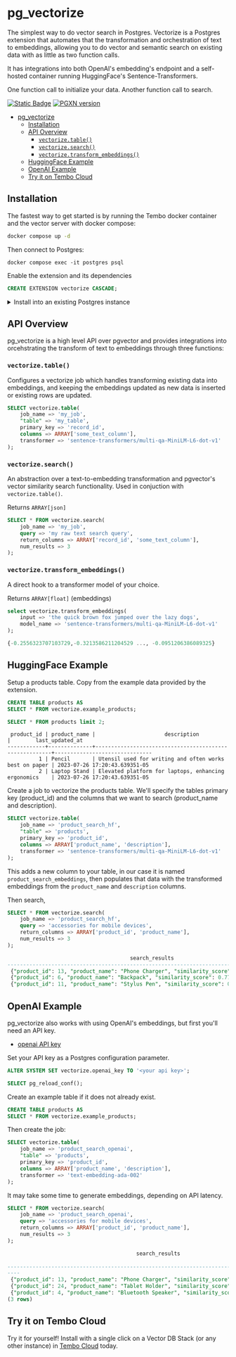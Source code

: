 # pg_vectorize

The simplest way to do vector search in Postgres. Vectorize is a Postgres extension that automates that the transformation and orchestration of text to embeddings, allowing you to do vector and semantic search on existing data with as little as two function calls.

It has integrations into both OpenAI's embedding's endpoint and a self-hosted container running HuggingFace's Sentence-Transformers.

One function call to initialize your data. Another function call to search.

[![Static Badge](https://img.shields.io/badge/%40tembo-community?logo=slack&label=slack)](https://join.slack.com/t/tembocommunity/shared_invite/zt-20dtnhcmo-pLNV7_Aobi50TdTLpfQ~EQ)
[![PGXN version](https://badge.fury.io/pg/pg_vectorize.svg)](https://pgxn.org/dist/pg_vectorize/)

- [pg\_vectorize](#pg_vectorize)
  - [Installation](#installation)
  - [API Overview](#api-overview)
    - [`vectorize.table()`](#vectorizetable)
    - [`vectorize.search()`](#vectorizesearch)
    - [`vectorize.transform_embeddings()`](#vectorizetransform_embeddings)
  - [HuggingFace Example](#huggingface-example)
  - [OpenAI Example](#openai-example)
  - [Try it on Tembo Cloud](#try-it-on-tembo-cloud)

## Installation

The fastest way to get started is by running the Tembo docker container and the vector server with docker compose:

```bash
docker compose up -d
```

Then connect to Postgres:

```text
docker compose exec -it postgres psql
```

Enable the extension and its dependencies

```sql
CREATE EXTENSION vectorize CASCADE;
```

<details>

<summary>Install into an existing Postgres instance</summary>

If you're installing in an existing Postgres instance, you will need the following dependencies:

Rust:

- [pgrx toolchain](https://github.com/pgcentralfoundation/pgrx)

Postgres Extensions:

- [pg_cron](https://github.com/citusdata/pg_cron) ^1.5
- [pgmq](https://github.com/tembo-io/pgmq) ^1
- [pgvector](https://github.com/pgvector/pgvector) ^0.5.0

</details>

## API Overview

pg_vectorize is a high level API over pgvector and provides integrations into orcehstrating the transform of text to embeddings through three functions:

### `vectorize.table()`

Configures a vectorize job which handles transforming existing data into embeddings, and keeping the embeddings updated as new data is inserted or existing rows are updated.

```sql
SELECT vectorize.table(
    job_name => 'my_job',
    "table" => 'my_table',
    primary_key => 'record_id',
    columns => ARRAY['some_text_column'],
    transformer => 'sentence-transformers/multi-qa-MiniLM-L6-dot-v1'
);
```

### `vectorize.search()`

An abstraction over a text-to-embedding transformation and pgvector's vector similarity search functionality. Used in conjuction with `vectorize.table()`.

Returns `ARRAY[json]`

```sql
SELECT * FROM vectorize.search(
    job_name => 'my_job',
    query => 'my raw text search query',
    return_columns => ARRAY['record_id', 'some_text_column'],
    num_results => 3
);
```

### `vectorize.transform_embeddings()`

A direct hook to a transformer model of your choice.

Returns `ARRAY[float]` (embeddings)

```sql
select vectorize.transform_embeddings(
    input => 'the quick brown fox jumped over the lazy dogs',
    model_name => 'sentence-transformers/multi-qa-MiniLM-L6-dot-v1'
);

{-0.2556323707103729,-0.3213586211204529 ..., -0.0951206386089325}
```

## HuggingFace Example

Setup a products table. Copy from the example data provided by the extension.

```sql
CREATE TABLE products AS 
SELECT * FROM vectorize.example_products;
```

```sql
SELECT * FROM products limit 2;
```

```text
 product_id | product_name |                      description                       |        last_updated_at        
------------+--------------+--------------------------------------------------------+-------------------------------
          1 | Pencil       | Utensil used for writing and often works best on paper | 2023-07-26 17:20:43.639351-05
          2 | Laptop Stand | Elevated platform for laptops, enhancing ergonomics    | 2023-07-26 17:20:43.639351-05
```

Create a job to vectorize the products table. We'll specify the tables primary key (product_id) and the columns that we want to search (product_name and description).

```sql
SELECT vectorize.table(
    job_name => 'product_search_hf',
    "table" => 'products',
    primary_key => 'product_id',
    columns => ARRAY['product_name', 'description'],
    transformer => 'sentence-transformers/multi-qa-MiniLM-L6-dot-v1'
);
```

This adds a new column to your table, in our case it is named `product_search_embeddings`, then populates that data with the transformed embeddings from the `product_name` and `description` columns.


Then search,

```sql
SELECT * FROM vectorize.search(
    job_name => 'product_search_hf',
    query => 'accessories for mobile devices',
    return_columns => ARRAY['product_id', 'product_name'],
    num_results => 3
);

                                       search_results                                        
---------------------------------------------------------------------------------------------
 {"product_id": 13, "product_name": "Phone Charger", "similarity_score": 0.8147814132322894}
 {"product_id": 6, "product_name": "Backpack", "similarity_score": 0.7743061352550308}
 {"product_id": 11, "product_name": "Stylus Pen", "similarity_score": 0.7709902653575383}
```

## OpenAI Example

pg_vectorize also works with using OpenAI's embeddings, but first you'll need an API key.


- [openai API key](https://platform.openai.com/docs/guides/embeddings)

Set your API key as a Postgres configuration parameter.

```sql
ALTER SYSTEM SET vectorize.openai_key TO '<your api key>';

SELECT pg_reload_conf();
```

Create an example table if it does not already exist.

```sql
CREATE TABLE products AS 
SELECT * FROM vectorize.example_products;
```

Then create the job:

```sql
SELECT vectorize.table(
    job_name => 'product_search_openai',
    "table" => 'products',
    primary_key => 'product_id',
    columns => ARRAY['product_name', 'description'],
    transformer => 'text-embedding-ada-002'
);
```

It may take some time to generate embeddings, depending on API latency.

```sql
SELECT * FROM vectorize.search(
    job_name => 'product_search_openai',
    query => 'accessories for mobile devices',
    return_columns => ARRAY['product_id', 'product_name'],
    num_results => 3
);

                                         search_results                                     
    
--------------------------------------------------------------------------------------------
----
 {"product_id": 13, "product_name": "Phone Charger", "similarity_score": 0.8564681325237845}
 {"product_id": 24, "product_name": "Tablet Holder", "similarity_score": 0.8295988934993099}
 {"product_id": 4, "product_name": "Bluetooth Speaker", "similarity_score": 0.8250355616233103}
(3 rows)
```

## Try it on Tembo Cloud

Try it for yourself! Install with a single click on a Vector DB Stack (or any other instance) in [Tembo Cloud](https://cloud.tembo.io/) today.

